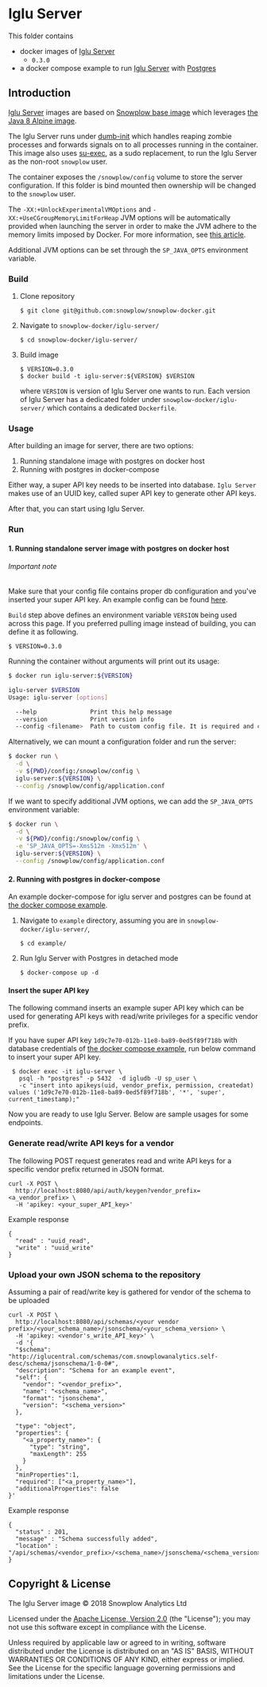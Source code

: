 # Iglu Server

This folder contains

* docker images of [Iglu Server](iglu-server)
  * `0.3.0`
* a docker compose example to run [Iglu Server](iglu-server) with [Postgres](https://github.com/docker-library/postgres)

## Introduction

[Iglu Server](iglu-server) images are based on [Snowplow base image][base-image] which leverages [the Java 8 Alpine image][alpine-image].

The Iglu Server runs under [dumb-init][dumb-init] which handles reaping zombie processes
and forwards signals on to all processes running in the container. This image also uses
[su-exec][su-exec], as a sudo replacement, to run the Iglu Server as the non-root `snowplow` user.

The container exposes the `/snowplow/config` volume to store the server configuration. If this
folder is bind mounted then ownership will be changed to the `snowplow` user.

The `-XX:+UnlockExperimentalVMOptions` and `-XX:+UseCGroupMemoryLimitForHeap` JVM options will be
automatically provided when launching the server in order to make the JVM adhere to the memory
limits imposed by Docker. For more information, see [this article][jvm-docker-article].

Additional JVM options can be set through the `SP_JAVA_OPTS` environment variable.

### Build

1) Clone repository

    `$ git clone git@github.com:snowplow/snowplow-docker.git`

2) Navigate to `snowplow-docker/iglu-server/`

    `$ cd snowplow-docker/iglu-server/`

3) Build image    

    ```
    $ VERSION=0.3.0
    $ docker build -t iglu-server:${VERSION} $VERSION
    ```

    where `VERSION` is version of Iglu Server one wants to run. Each version of Iglu Server has a dedicated folder under `snowplow-docker/iglu-server/` which contains a dedicated `Dockerfile`.

### Usage

After building an image for server, there are two options:

  1) Running standalone image with postgres on docker host
  2) Running with postgres in docker-compose

Either way, a super API key needs to be inserted into database. `Iglu Server` makes use of an UUID key, called super API key to generate other API keys.

After that, you can start using Iglu Server.

### Run

#### 1. Running standalone server image with postgres on docker host

###### Important note

Make sure that your config file contains proper db configuration and you've inserted your super API key. An example config can be found [here](example-config).

`Build` step above defines an environment variable `VERSION` being used across this page. If you preferred pulling image instead of building, you can define it as following.

    $ VERSION=0.3.0

Running the container without arguments will print out its usage:

```bash
$ docker run iglu-server:${VERSION}

iglu-server $VERSION
Usage: iglu-server [options]

  --help               Print this help message
  --version            Print version info
  --config <filename>  Path to custom config file. It is required and can not be empty.
```

Alternatively, we can mount a configuration folder and run the server:

```bash
$ docker run \
  -d \
  -v ${PWD}/config:/snowplow/config \
  iglu-server:${VERSION} \
  --config /snowplow/config/application.conf
```

If we want to specify additional JVM options, we can add the `SP_JAVA_OPTS` environment variable:

```bash
$ docker run \
  -d \
  -v ${PWD}/config:/snowplow/config \
  -e 'SP_JAVA_OPTS=-Xms512m -Xmx512m' \
  iglu-server:${VERSION} \
  --config /snowplow/config/application.conf
```

#### 2. Running with postgres in docker-compose

An example docker-compose for iglu server and postgres can be found at [the docker compose example][docker-compose-example].

1) Navigate to `example` directory, assuming you are in `snowplow-docker/iglu-server/`,

    `$ cd example/`

2) Run Iglu Server with Postgres in detached mode

    `$ docker-compose up -d`

#### Insert the super API key

The following command inserts an example super API key which can be used for generating API keys with read/write privileges for a specific vendor prefix.

If you have super API key `1d9c7e70-012b-11e8-ba89-0ed5f89f718b` with database credentials of [the docker compose example][docker-compose-example], run below command to insert your super API key.

```
 $ docker exec -it iglu-server \
   psql -h "postgres" -p 5432  -d igludb -U sp_user \
   -c "insert into apikeys(uid, vendor_prefix, permission, createdat) values ('1d9c7e70-012b-11e8-ba89-0ed5f89f718b', '*', 'super', current_timestamp);"
```

Now you are ready to use Iglu Server. Below are sample usages for some endpoints.

### Generate read/write API keys for a vendor

The following POST request generates read and write API keys for a specific vendor prefix returned in JSON format.

```
curl -X POST \
  http://localhost:8080/api/auth/keygen?vendor_prefix=<a_vendor_prefix> \
  -H 'apikey: <your_super_API_key>'
```

Example response

```
{
  "read" : "uuid_read",
  "write" : "uuid_write"
}
```

### Upload your own JSON schema to the repository

Assuming a pair of read/write key is gathered for vendor of the schema to be uploaded

```
curl -X POST \
  http://localhost:8080/api/schemas/<your vendor prefix>/<your_schema_name>/jsonschema/<your_schema_version> \
  -H 'apikey: <vendor's_write_API_key>' \
  -d '{
  "$schema": "http://iglucentral.com/schemas/com.snowplowanalytics.self-desc/schema/jsonschema/1-0-0#",
  "description": "Schema for an example event",
  "self": {
    "vendor": "<vendor_prefix>",
    "name": "<schema_name>",
    "format": "jsonschema",
    "version": "<schema_version>"
  },

  "type": "object",
  "properties": {
    "<a_property_name>": {
      "type": "string",
      "maxLength": 255
    }
  },
  "minProperties":1,
  "required": ["<a_property_name>"],
  "additionalProperties": false
}'
```

Example response

```
{
  "status" : 201,
  "message" : "Schema successfully added",
  "location" : "/api/schemas/<vendor_prefix>/<schema_name>/jsonschema/<schema_version>"
}
```

## Copyright & License

The Iglu Server image &copy; 2018 Snowplow Analytics Ltd

Licensed under the [Apache License, Version 2.0][license] (the "License");
you may not use this software except in compliance with the License.

Unless required by applicable law or agreed to in writing, software
distributed under the License is distributed on an "AS IS" BASIS,
WITHOUT WARRANTIES OR CONDITIONS OF ANY KIND, either express or implied.
See the License for the specific language governing permissions and
limitations under the License.

[base-image]: https://github.com/snowplow/snowplow-docker/tree/master/base
[iglu-server]: https://github.com/snowplow/iglu/tree/master/2-repositories/iglu-server
[docker-compose-example]: https://github.com/snowplow/snowplow-docker/tree/master/iglu-server/example
[example-config]: https://github.com/snowplow/snowplow-docker/tree/master/iglu-server/example/config/application.conf

[alpine-image]: https://github.com/docker-library/openjdk/blob/master/8-jre/alpine/Dockerfile
[dumb-init]: https://github.com/Yelp/dumb-init
[su-exec]: https://github.com/ncopa/su-exec
[jvm-docker-article]: https://blogs.oracle.com/java-platform-group/java-se-support-for-docker-cpu-and-memory-limits

[license]: http://www.apache.org/licenses/LICENSE-2.0
